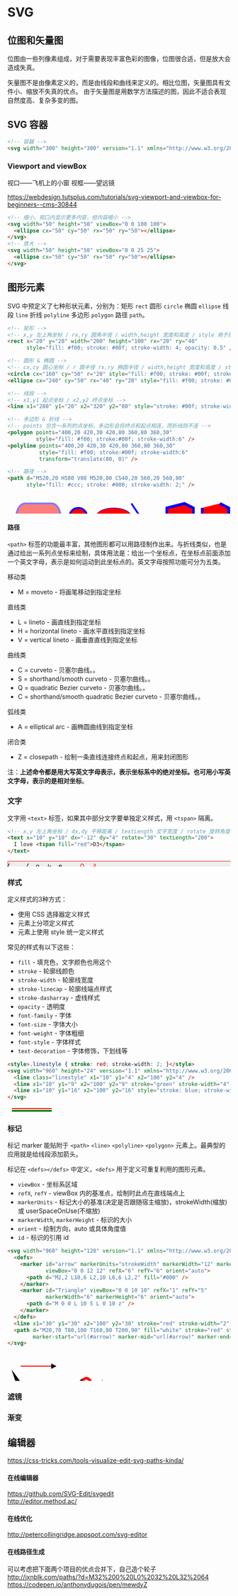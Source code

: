 # SVG

## 位图和矢量图

位图由一些列像素组成，对于需要表现丰富色彩的图像，位图很合适，但是放大会造成失真。

矢量图不是由像素定义的，而是由线段和曲线来定义的。相比位图，矢量图具有文件小、缩放不失真的优点。
由于矢量图是用数学方法描述的图，因此不适合表现自然度高、复杂多变的图。

## SVG 容器

```html
<!-- 容器 -->
<svg width="300" height="300" version="1.1" xmlns="http://www.w3.org/2000/svg"></svg>
```

### Viewport and viewBox

视口——飞机上的小窗  视框——望远镜

https://webdesign.tutsplus.com/tutorials/svg-viewport-and-viewbox-for-beginners--cms-30844

```html
<!-- 缩小，视口内显示更多内容，但内容缩小 -->
<svg width="50" height="50" viewBox="0 0 100 100">
  <ellipse cx="50" cy="50" rx="50" ry="50"></ellipse>
</svg>
<!-- 放大 -->
<svg width="50" height="50" viewBox="0 0 25 25">
  <ellipse cx="50" cy="50" rx="50" ry="50"></ellipse>
</svg>
```


## 图形元素


SVG 中预定义了七种形状元素，分别为：矩形 `rect` 圆形 `circle` 椭圆 `ellipse` 线段 `line` 折线 `polyline` 多边形 `polygon` 路径 `path`。

```html
<!-- 矩形 -->
<!-- x,y 左上角坐标 / rx,ry 圆角半径 / width,height 宽度和高度 / style 用于指定样式 -->
<rect x="20" y="20" width="200" height="100" rx="20" ry="40"
      style="fill: #f00; stroke: #00f; stroke-width: 4; opacity: 0.5" />

<!-- 圆形 & 椭圆 -->
<!-- cx,cy 圆心坐标 / r 圆半径 rx,ry 椭圆半径 / width,height 宽度和高度 / style 用于指定样式 -->
<circle cx="160" cy="50" r="20" style="fill: #f00; stroke: #00f; stroke-width: 4;" />
<ellipse cx="240" cy="50" rx="40" ry="20" style="fill: #f00; stroke: #00f;" />

<!-- 线段 -->
<!-- x1,y1 起点坐标 / x2,y2 终点坐标 -->
<line x1="280" y1="20" x2="320" y2="80" style="stroke: #00f; stroke-width: 4;" />

<!-- 多边形 & 折线 -->
<!-- points 包含一系列的点坐标，多边形会将终点和起点相连，而折线则不连 -->
<polygon points="400,20 420,30 420,80 360,80 360,30"
         style="fill: #f00; stroke:#00f; stroke-width:6" />
<polyline points="400,20 420,30 420,80 360,80 360,30"
          style="fill: #f00; stroke:#00f; stroke-width:6"
          transform="translate(80, 0)" />

<!-- 路径 -->
<path d="M520,20 H580 V80 M520,80 C540,20 560,20 560,80"
      style="fill: #ccc; stroke: #000; stroke-width: 2;" />
```

<svg width="960" height="82" version="1.1" xmlns="http://www.w3.org/2000/svg">
  <rect x="20" y="20" width="100" height="60" rx="20" ry="30"
        style="fill: #f00; stroke: #00f; stroke-width: 4; opacity: 0.5" />
  <circle cx="160" cy="50" r="20" style="fill: #f00; stroke: #00f; stroke-width: 4;" />
  <ellipse cx="240" cy="50" rx="40" ry="20" style="fill: #f00; stroke: #00f;" />
  <line x1="280" y1="20" x2="320" y2="80" style="stroke: #00f; stroke-width: 4;" />
  <polygon points="400,20 420,30 420,80 360,80 360,30"
           style="fill: #f00; stroke:#00f; stroke-width:6" />
  <polyline points="400,20 420,30 420,80 360,80 360,30"
            style="fill: #f00; stroke:#00f; stroke-width:6" transform="translate(80, 0)" />
  <path d="M520,20 H580 V80 M520,80 C540,20 560,20 560,80"
        style="fill: #ccc; stroke: #000; stroke-width: 2;" />
</svg>

#### 路径

`<path>` 标签的功能最丰富，其他图形都可以用路径制作出来。与折线类似，也是通过给出一系列点坐标来绘制，具体用法是：给出一个坐标点，在坐标点前面添加一个英文字母，表示是如何运动到此坐标点的。英文字母按照功能可分为五类。

移动类
  * M = moveto - 将画笔移动到指定坐标

直线类
  * L = lineto - 画直线到指定坐标
  * H = horizontal lineto - 画水平直线到指定坐标
  * V = vertical lineto - 画垂直直线到指定坐标

曲线类
  * C = curveto - 贝塞尔曲线。。
  * S = shorthand/smooth curveto - 贝塞尔曲线。。
  * Q = quadratic Bezier curveto - 贝塞尔曲线。。
  * C = shorthand/smooth quadratic Bezier curveto - 贝塞尔曲线。。

弧线类
  * A = elliptical arc - 画椭圆曲线到指定坐标

闭合类
  * Z = closepath - 绘制一条直线连接终点和起点，用来封闭图形

注：**上述命令都是用大写英文字母表示，表示坐标系中的绝对坐标。也可用小写英文字母，表示的是相对坐标**。

### 文字

文字用 `<text>` 标签，如果其中部分文字要单独定义样式，用 `<tspan>` 隔离。

```html
<!-- x,y 左上角坐标 / dx,dy 平移距离 / textLength 文字宽度 / rotate 旋转角度-->
<text x="10" y="10" dx="-12" dy="4" rotate="30" textLength="200">
  I love <tspan fill="red">D3</tspan>
</text>
```

<svg width="960" height="24" version="1.1" xmlns="http://www.w3.org/2000/svg">
  <rect x="1" y="1" width="958" height="22" fill="#eee" stroke="#f00" stroke-width="1" />
  <text x="10" y="10" dx="-12" dy="4" rotate="30" textLength="200">I love <tspan fill="red">D3</tspan></text>
</svg>

### 样式

定义样式的3种方式：
  * 使用 CSS 选择器定义样式
  * 元素上分项定义样式
  * 元素上使用 style 统一定义样式

常见的样式有以下这些：
  * `fill` - 填充色，文字颜色也用这个
  * `stroke` - 轮廓线颜色
  * `stroke-width` - 轮廓线宽度
  * `stroke-linecap` - 轮廓线端点样式
  * `stroke-dasharray` - 虚线样式
  * `opacity` - 透明度
  * `font-family` - 字体
  * `font-size` - 字体大小
  * `font-weight` - 字体粗细
  * `font-style` - 字体样式
  * `text-decoration` - 字体修饰，下划线等

```html
<style>.linestyle { stroke: red; stroke-width: 2; }</style>
<svg width="960" height="24" version="1.1" xmlns="http://www.w3.org/2000/svg">
  <line class="linestyle" x1="10" y1="4" x2="100" y2="4" />
  <line x1="10" y1="9" x2="100" y2="9" stroke="green" stroke-width="4" />
  <line x1="10" y1="16" x2="100" y2="16" style="stroke: blue; stroke-width: 6" />
</svg>
```

<style>.linestyle { stroke: red; stroke-width: 2; }</style>
<svg width="960" height="24" version="1.1" xmlns="http://www.w3.org/2000/svg">
  <line class="linestyle" x1="10" y1="4" x2="100" y2="4" />
  <line x1="10" y1="9" x2="100" y2="9" stroke="green" stroke-width="4" />
  <line x1="10" y1="16" x2="100" y2="16" style="stroke: blue; stroke-width: 6" />
</svg>

### 标记

标记 marker 能贴附于 `<path>` `<line>` `<polyline>` `<polygon>` 元素上。最典型的应用就是给线段添加箭头。

标记在 `<defs></defs>` 中定义，`<defs>` 用于定义可重复利用的图形元素。

* `viewBox` - 坐标系区域
* `refX`, `refY` - viewBox 内的基准点，绘制时此点在直线端点上
* `markerUnits` - 标记大小的基准(决定是否跟随宿主缩放)，strokeWidth(缩放) 或 userSpaceOnUse(不缩放)
* `markerWidth`, `markerHeight` - 标识的大小
* `orient` - 绘制方向，auto 或具体角度值
* `id` - 标识的引用 id

```html
<svg width="960" height="120" version="1.1" xmlns="http://www.w3.org/2000/svg">
  <defs>
    <marker id="arrow" markerUnits="strokeWidth" markerWidth="12" markerHeight="12"
            viewBox="0 0 12 12" refX="6" refY="6" orient="auto">
      <path d="M2,2 L10,6 L2,10 L6,6 L2,2" fill="#000" />
    </marker>
    <marker id="Triangle" viewBox="0 0 10 10" refX="1" refY="5"
            markerWidth="6" markerHeight="6" orient="auto">
      <path d="M 0 0 L 10 5 L 0 10 z" />
    </marker>
  </defs>
  <line x1="30" y1="30" x2="100" y2="30" stroke="red" stroke-width="2" marker-end="url(#Triangle)" />
  <path d="M20,70 T80,100 T160,80 T200,90" fill="white" stroke="red" stroke-width="6"
        marker-start="url(#arrow)" marker-mid="url(#arrow)" marker-end="url(#arrow)" />
</svg>
```

<svg width="960" height="120" version="1.1" xmlns="http://www.w3.org/2000/svg">
  <defs>
    <marker id="arrow" markerUnits="strokeWidth" markerWidth="12" markerHeight="12"
            viewBox="0 0 12 12" refX="6" refY="6" orient="auto">
      <path d="M2,2 L10,6 L2,10 L6,6 L2,2" fill="#000" />
    </marker>
    <marker id="Triangle" viewBox="0 0 10 10" refX="1" refY="5"
            markerWidth="6" markerHeight="6" orient="auto">
      <path d="M 0 0 L 10 5 L 0 10 z" />
    </marker>
  </defs>
  <line x1="30" y1="30" x2="100" y2="30" stroke="red" stroke-width="2" marker-end="url(#Triangle)" />
  <path d="M20,70 T80,100 T160,80 T200,90" fill="white" stroke="red" stroke-width="6"
        marker-start="url(#arrow)" marker-mid="url(#arrow)" marker-end="url(#arrow)" />
</svg>



### 滤镜


### 渐变


## 编辑器

https://css-tricks.com/tools-visualize-edit-svg-paths-kinda/

#### 在线编辑器

https://github.com/SVG-Edit/svgedit  
http://editor.method.ac/  

#### 在线优化

http://petercollingridge.appspot.com/svg-editor

#### 在线路径生成

可以考虑把下面两个项目的优点合并下，自己造个轮子  
http://jxnblk.com/paths/?d=M32%200%20L0%2032%20L32%2064  
https://codepen.io/anthonydugois/pen/mewdyZ  
